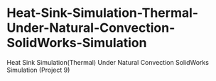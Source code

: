 # Heat-Sink-Simulation-Thermal-Under-Natural-Convection-SolidWorks-Simulation
Heat Sink Simulation(Thermal)  Under Natural Convection SolidWorks Simulation (Project 9)

